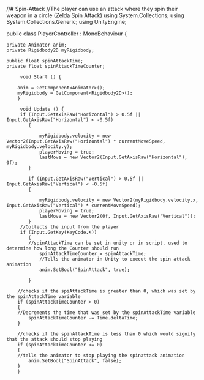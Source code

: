 //# Spin-Attack
//The player can use an attack where they spin their weapon in a circle (Zelda Spin Attack)
using System.Collections;
using System.Collections.Generic;
using UnityEngine;

public class PlayerController : MonoBehaviour {

    private Animator anim;
    private Rigidbody2D myRigidbody;

    public float spinAttackTime;
    private float spinAttackTimeCounter;
         
         void Start () {

        anim = GetComponent<Animator>();
        myRigidbody = GetComponent<Rigidbody2D>();
        }
         
         void Update () {
         if (Input.GetAxisRaw("Horizontal") > 0.5f || Input.GetAxisRaw("Horizontal") < -0.5f)
            {
                
                myRigidbody.velocity = new Vector2(Input.GetAxisRaw("Horizontal") * currentMoveSpeed, myRigidbody.velocity.y);
                playerMoving = true;
                lastMove = new Vector2(Input.GetAxisRaw("Horizontal"), 0f);
            }

            if (Input.GetAxisRaw("Vertical") > 0.5f || Input.GetAxisRaw("Vertical") < -0.5f)
            {
                
                myRigidbody.velocity = new Vector2(myRigidbody.velocity.x, Input.GetAxisRaw("Vertical") * currentMoveSpeed);
                playerMoving = true;
                lastMove = new Vector2(0f, Input.GetAxisRaw("Vertical"));
            }
         //Collects the input from the player
         if (Input.GetKey(KeyCode.K))
            {
            //spinAttackTime can be set in unity or in script, used to determine how long the Counter should run
                spinAttackTimeCounter = spinAttackTime;
                //Tells the animator in Unity to execut the spin attack animation
                anim.SetBool("SpinAttack", true);

            }
            
        //checks if the spiAttackTime is greater than 0, which was set by the spinAttackTime variable
        if (spinAttackTimeCounter > 0)
        {
        //Decrements the time that was set by the spinAttackTime variable
            spinAttackTimeCounter -= Time.deltaTime;
        }
        
        //checks if the spinAttackTime is less than 0 which would signify that the attack should stop playing
        if (spinAttackTimeCounter <= 0)
        {
        //tells the animator to stop playing the spinattack animation
            anim.SetBool("SpinAttack", false);
        }
        }
